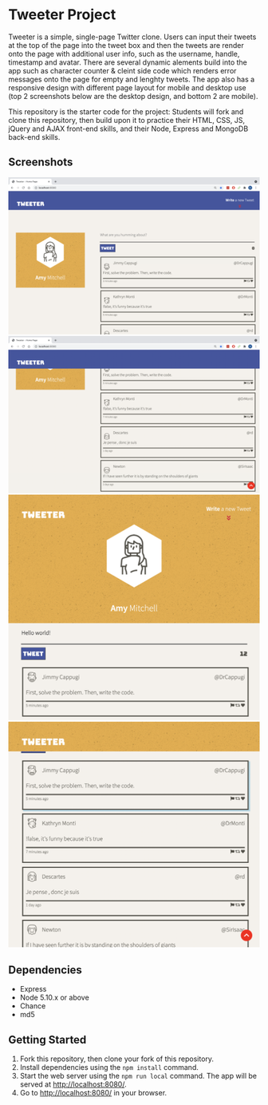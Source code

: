 # Tweeter Project

Tweeter is a simple, single-page Twitter clone. Users can input their tweets at the top of the page into the tweet box and then the tweets are render onto the page with additional user info, such as the username, handle, timestamp and avatar. There are several dynamic alements build into the app such as character counter & cleint side code which renders error messages onto the page for empty and lenghty tweets. The app also has a responsive design with different page layout for mobile and desktop use (top 2 screenshots below are the desktop design, and bottom 2 are mobile).

This repository is the starter code for the project: Students will fork and clone this repository, then build upon it to practice their HTML, CSS, JS, jQuery and AJAX front-end skills, and their Node, Express and MongoDB back-end skills.

## Screenshots

!["Top of Desktop Page"](https://raw.githubusercontent.com/noordeep-p/tweeter/master/docs/desktop-top.png)
!["Bottom of Desktop Page"](https://raw.githubusercontent.com/noordeep-p/tweeter/master/docs/desktop-bottom.png)
!["Top of Mobile Page"](https://raw.githubusercontent.com/noordeep-p/tweeter/master/docs/mobile-top.png)
!["Bottom of Mobile Page"](https://raw.githubusercontent.com/noordeep-p/tweeter/master/docs/mobile-bottom.png)

## Dependencies

- Express
- Node 5.10.x or above
- Chance
- md5

## Getting Started

1. Fork this repository, then clone your fork of this repository.
2. Install dependencies using the `npm install` command.
3. Start the web server using the `npm run local` command. The app will be served at <http://localhost:8080/>.
4. Go to <http://localhost:8080/> in your browser.